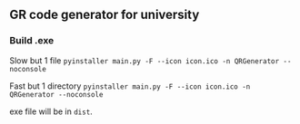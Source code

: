 ## GR code generator for university

### Build .exe

Slow but 1 file `pyinstaller main.py -F --icon icon.ico -n QRGenerator --noconsole`

Fast but 1 directory `pyinstaller main.py -F --icon icon.ico -n QRGenerator --noconsole`

exe file will be in `dist`.
